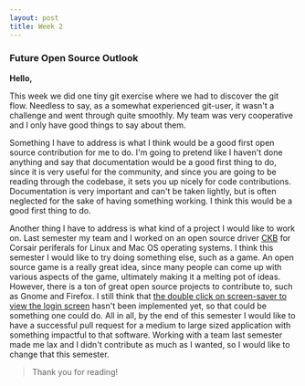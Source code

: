 ```yaml
---
layout: post
title: Week 2
---
```


### Future Open Source Outlook

**Hello,**

This week we did one tiny git exercise where we had to discover the git flow. Needless to say, as a somewhat experienced git-user, it wasn't a challenge and went through quite smoothly. My team was very cooperative and I only have good things to say about them.

Something I have to address is what I think would be a good first open source contribution for me to do. I'm going to pretend like I haven't done anything and say that documentation would be a good first thing to do, since it is very useful for the community, and since you are going to be reading through the codebase, it sets you up nicely for code contributions. Documentation is very important and can't be taken lightly, but is often neglected for the sake of having something working. I think this would be a good first thing to do.

Another thing I have to address is what kind of a project I would like to work on. Last semester my team and I worked on an open source driver [CKB](https://github.com/ckb-next/ckb-next) for Corsair periferals for Linux and Mac OS operating systems. I think this semester I would like to try doing something else, such as a game. An open source game is a really great idea, since many people can come up with various aspects of the game, ultimately making it a melting pot of ideas. However, there is a ton of great open source projects to contribute to, such as Gnome and Firefox. I still think that [the double click on screen-saver to view the login screen](https://bugzilla.gnome.org/show_bug.cgi?id=788751) hasn't been implemented yet, so that could be something one could do. All in all, by the end of this semester I would like to have a successful pull request for a medium to large sized application with something impactful to that software. Working with a team last semester made me lax and I didn't contribute as much as I wanted, so I would like to change that this semester.

> Thank you for reading!
